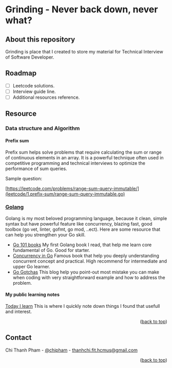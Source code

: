 <a name="readme-top"></a>

# Grinding - Never back down, never what?

## About this repository

Grinding is place that I created to store my material for Technical Interview of Software Developer.

## Roadmap

- [ ] Leetcode solutions.
- [ ] Interview guide line.
- [ ] Additional resources reference.

## Resource

### Data structure and Algorithm

#### Prefix sum

Prefix sum helps solve problems that require calculating the sum or range of continuous elements in an array. It is a powerful technique often used in competitive programming and technical interviews to optimize the performance of sum queries.

Sample question:

[https://leetcode.com/problems/range-sum-query-immutable/](leetcode/1.prefix-sum/range-sum-query-immutable.go)


### [Golang](https://go.dev/)

Golang is my most beloved programming language, because it clean, simple syntax but have powerful feature like concurrency, blazing fast, good toolbox (go vet, linter, gofmt, go mod, ..ect). Here are some resource that can help you strengthen your Go skill.

- [Go 101 books](https://go101.org/) My first Golang book I read, that help me learn core fundamental of Go. Good for starter.
- [Concurrency in Go](https://www.oreilly.com/library/view/concurrency-in-go/9781491941294/) Famous book that help you deeply understanding concurrent concept and practical. High recommend for intermediate and upper Go learner.
- [Go Gotchas](https://yourbasic.org/golang/gotcha/) This blog help you point-out most mistake you can make when coding with very straightforward example and how to address the problem.

#### My public learning notes

[Today I learn](https://github.com/kurojs/til/issues) This is where I quickly note down things I found that usefull and interest.

<p align="right">(<a href="#readme-top">back to top</a>)</p>

<!-- CONTACT -->
## Contact

Chi Thanh Pham - [@chipham](https://www.linkedin.com/in/chi-pham-774b5a18b/) - thanhchi.fit.hcmus@gmail.com

<p align="right">(<a href="#readme-top">back to top</a>)</p>
